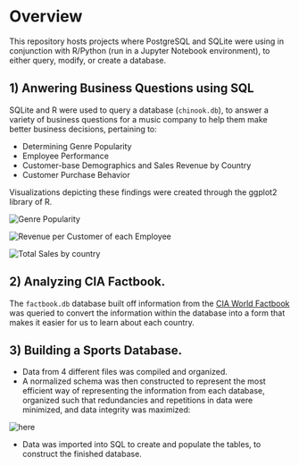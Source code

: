 # Overview
This repository hosts projects where PostgreSQL and SQLite were using in conjunction with R/Python (run in a Jupyter Notebook environment), to either query, modify, or create a database.


## 1) Anwering Business Questions using SQL
SQLite and R were used to query a database (`chinook.db`), to answer a variety of business questions for a music company to help them make better business decisions, pertaining to:

- Determining Genre Popularity
- Employee Performance
- Customer-base Demographics and Sales Revenue by Country
- Customer Purchase Behavior

Visualizations depicting these findings were created through the ggplot2 library of R.

![Genre Popularity](https://i.gyazo.com/47c2534fa48a10c1a3efaa9ac06e2eaa.png)

![Revenue per Customer of each Employee](https://i.gyazo.com/e76f35b2b7e725a2f86ddf8e4b6f5ca5.png)

![Total Sales by country](https://i.gyazo.com/e81231d3210b9732f1e0bbd64826b6f9.png)

 
## 2) Analyzing CIA Factbook.

The `factbook.db` database built off information from the [CIA World Factbook](https://www.cia.gov/library/publications/the-world-factbook/) was queried to convert the information within the database into a form that makes it easier for us to learn about each country.

## 3) Building a Sports Database.

- Data from 4 different files was compiled and organized.
- A normalized schema was then constructed to represent the most efficient way of representing the information from each database, organized such that redundancies and repetitions in data were minimized, and data integrity was maximized:

![here](https://i.gyazo.com/869320f0dbe2516b3d465827733ad724.png)

- Data was imported into SQL to create and populate the tables, to construct the finished database.
